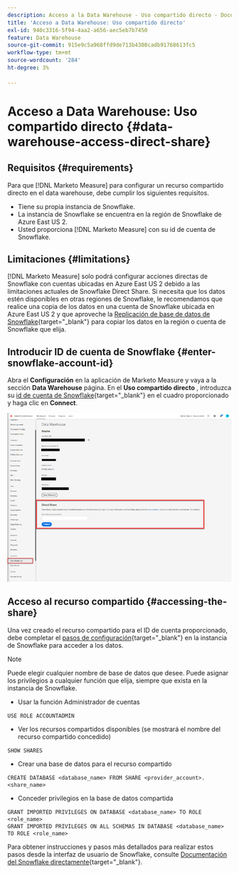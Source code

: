 ```yaml
---
description: Acceso a la Data Warehouse - Uso compartido directo - Documentación del producto
title: 'Acceso a Data Warehouse: Uso compartido directo'
exl-id: 940c3316-5f94-4aa2-a656-aec5eb7b7450
feature: Data Warehouse
source-git-commit: 915e9c5a968ffd9de713b4308cadb91768613fc5
workflow-type: tm+mt
source-wordcount: '284'
ht-degree: 3%

---
```


# Acceso a Data Warehouse: Uso compartido directo {#data-warehouse-access-direct-share}

## Requisitos {#requirements}

Para que [!DNL Marketo Measure] para configurar un recurso compartido directo en el data warehouse, debe cumplir los siguientes requisitos.

* Tiene su propia instancia de Snowflake.
* La instancia de Snowflake se encuentra en la región de Snowflake de Azure East US 2.
* Usted proporciona [!DNL Marketo Measure] con su id de cuenta de Snowflake.

## Limitaciones {#limitations}

[!DNL Marketo Measure] solo podrá configurar acciones directas de Snowflake con cuentas ubicadas en Azure East US 2 debido a las limitaciones actuales de Snowflake Direct Share. Si necesita que los datos estén disponibles en otras regiones de Snowflake, le recomendamos que realice una copia de los datos en una cuenta de Snowflake ubicada en Azure East US 2 y que aproveche la [Replicación de base de datos de Snowflake](https://docs.snowflake.com/en/user-guide/database-replication-intro.html){target="_blank"} para copiar los datos en la región o cuenta de Snowflake que elija.

## Introducir ID de cuenta de Snowflake {#enter-snowflake-account-id}

Abra el **Configuración** en la aplicación de Marketo Measure y vaya a la sección **Data Warehouse** página. En el **Uso compartido directo** , introduzca su [id de cuenta de Snowflake](https://docs.snowflake.com/en/user-guide/admin-account-identifier.html){target="_blank"} en el cuadro proporcionado y haga clic en **Connect**.

![](assets/data-warehouse-access-direct-share-1.png)

## Acceso al recurso compartido {#accessing-the-share}

Una vez creado el recurso compartido para el ID de cuenta proporcionado, debe completar el [pasos de configuración](https://docs.snowflake.com/en/user-guide/data-share-consumers.html){target="_blank"} en la instancia de Snowflake para acceder a los datos.

>[!NOTE]
>
>Puede elegir cualquier nombre de base de datos que desee. Puede asignar los privilegios a cualquier función que elija, siempre que exista en la instancia de Snowflake.

* Usar la función Administrador de cuentas

```
USE ROLE ACCOUNTADMIN
```

* Ver los recursos compartidos disponibles (se mostrará el nombre del recurso compartido concedido)

```
SHOW SHARES
```

* Crear una base de datos para el recurso compartido

```
CREATE DATABASE <database_name> FROM SHARE <provider_account>.<share_name>
```

* Conceder privilegios en la base de datos compartida

```
GRANT IMPORTED PRIVILEGES ON DATABASE <database_name> TO ROLE <role_name>
GRANT IMPORTED PRIVILEGES ON ALL SCHEMAS IN DATABASE <database_name> TO ROLE <role_name>
```

Para obtener instrucciones y pasos más detallados para realizar estos pasos desde la interfaz de usuario de Snowflake, consulte [Documentación del Snowflake directamente](https://docs.snowflake.com/en/user-guide/data-share-consumers.html){target="_blank"}.
